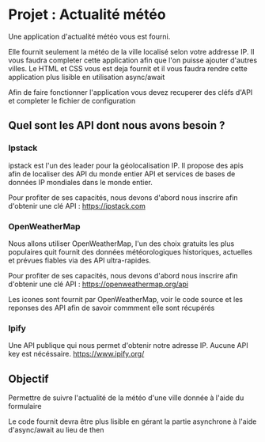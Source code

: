 

# Projet : Actualité météo

Une application d'actualité météo vous est fourni.

Elle fournit seulement la météo de la ville localisé selon votre addresse IP.
Il vous faudra completer cette application afin que l'on puisse ajouter d'autres villes.
Le HTML et CSS vous est deja fournit et il vous faudra rendre cette application plus lisible en utilisation async/await

Afin de faire fonctionner l'application vous devez recuperer des cléfs d'API et completer le fichier de configuration

## Quel sont les API dont nous avons besoin ?

### Ipstack
ipstack est l'un des leader pour la géolocalisation IP. Il propose des apis afin de localiser des API du monde entier
API et services de bases de données IP mondiales dans le monde entier.

Pour profiter de ses capacités, nous devons d'abord nous inscrire afin d'obtenir une clé API : https://ipstack.com

### OpenWeatherMap 
Nous allons utiliser OpenWeatherMap, l'un des choix gratuits les plus populaires quit fournit des données météorologiques historiques, actuelles et prévues fiables via des API ultra-rapides.

Pour profiter de ses capacités, nous devons d'abord nous inscrire afin d'obtenir une clé API : https://openweathermap.org/api

Les icones sont fournit par OpenWeatherMap, voir le code source et les reponses des API afin de savoir commment elle sont récupérés

### Ipify

Une API publique qui nous permet d'obtenir notre adresse IP. Aucune API key est nécéssaire.
https://www.ipify.org/

## Objectif
Permettre de suivre l'actualité de la météo d'une ville donnée à l'aide du formulaire

Le code fournit devra être plus lisible en gérant la partie asynchrone à l'aide d'async/await au lieu de then
